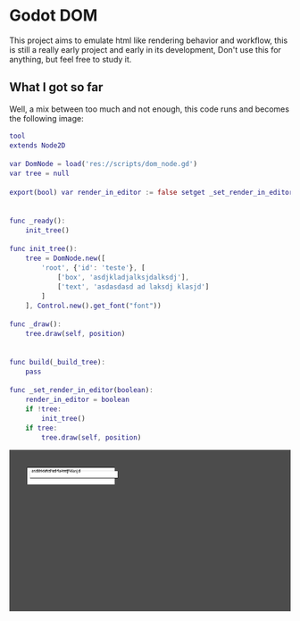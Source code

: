 # Godot DOM
This project aims to emulate html like rendering behavior and workflow,
this is still a really early project and early in its development,
Don't use this for anything, but feel free to study it.

## What I got so far

Well, a mix between too much and not enough, this code runs and becomes the following image:

```gd
tool
extends Node2D

var DomNode = load('res://scripts/dom_node.gd')
var tree = null

export(bool) var render_in_editor := false setget _set_render_in_editor


func _ready():
	init_tree()

func init_tree():
	tree = DomNode.new([
		'root', {'id': 'teste'}, [
			['box', 'asdjkladjalksjdalksdj'],
			['text', 'asdasdasd ad laksdj klasjd']
		]
	], Control.new().get_font("font"))

func _draw():
	tree.draw(self, position)


func build(_build_tree):
	pass

func _set_render_in_editor(boolean):
	render_in_editor = boolean
	if !tree:
		init_tree()
	if tree:
		tree.draw(self, position)
```

![Screenshot](https://github.com/94pxls/Godot-Dom/blob/main/github_assets/screenshot.png?raw=true)
